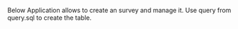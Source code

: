 Below Application allows to create an survey and manage it.
Use query from query.sql to create the table.
